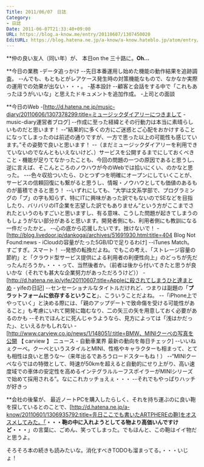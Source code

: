 ```yaml
---
Title: 2011/06/07　日誌
Category:
- 日誌
Date: 2011-06-07T21:33:40+09:00
URL: https://blog.a-know.me/entry/20110607/1307450020
EditURL: https://blog.hatena.ne.jp/a-know/a-know.hateblo.jp/atom/entry/12921228815727979645
---
```



**仲の良い友人（同い年）が、
本日on the 三十路に。<span class="deco" style="font-weight:bold;">Oh...</span>


**今日の業務
-データ追っかけ
--先日本番運用し始めた機能の動作結果を追跡調査。
--んでも、もともとがレアケース発生時の対策機能なもので、なかなか実際の運用での効果が出ない・・・。
-基本設計
--顧客と会話をする中で「これもあったほうがいいな」と思えたドキュメントを追加作成。
-上司との面談


**今日のWeb
-[http://d.hatena.ne.jp/music-diary/20110606/1307378299:title=ミュージックダイアリーにつきまして - music-diary運営者ブログ]
--作成に至った経緯とその行動力は本当に素晴らしいものだと思います！
--“結果的に多くの方にご迷惑とご心配をおかけすることになってしまったのは前述の通りですが、一方で思った以上の可能性も感じています。”その姿勢で良いと思います！
--（まだミュージックダイアリーを利用できていないのでなんともいえないけど、）サービスを公開するまでにしておくべきこと・機能が足りてなかったことも、今回の問題の一つの原因であると思うし、逆に言えば、そこんところのノウハウが今のWebでは拾いにくい、のかなと思った。
---色々収拾ついたら、ひとつずつを明確にオープンにしていくことが、サービスの信頼回復にも繋がると思うし、情報・ノウハウとしても価値のあるものが蓄積できると思う！
--いずれにしても、“大学は文系学部で、プログラミングの「プ」の字も知らず、特にITに興味があった訳でもないのでSEなどを目指したり、バリバリのIT企業を志望した訳でもありません”という方がここまでされたというのもすごいと思いますし、有る意味、こうした問題が起きてしまうのもしょうがない部分があると思います。開発者側にも、利用者側にも教訓になる一件だったかと。
--心の底から応援したいです。挫けないで！
-[http://blog.livedoor.jp/dankogai/archives/51691930.html:title=404 Blog Not Found:news - iCloudの容量がたった5GB/IDで足りるわけ]
--iTunes Match。すごすぎ。スマート！
--発想の転換だよね。でもこの考え、「ストレージ容量の節約」と「クラウド型サービス提供による利用者の利便性向上」のどっちが先だったんだろうか。・・・って、当然後者か。（前者は後から付いてきたと思うが良いかな（それでも甚大な企業努力があっただろうけど））
-[http://d.hatena.ne.jp/yife/20110607:title=Appleに殺されてしまうひと達まとめ - yifeの日記]
--センセーショナルなタイトルだけれど、つまりは副題の「<span class="deco" style="font-weight:bold;">プラットフォームに依存するということ</span>」、こういうことだよね。
--「iPhone上でやっていく」と決める際には、「親のアップデートで致命傷を受ける可能性があること」も考慮にいれて開発に臨むなり、二の矢三の矢を用意しておく必要があるのかも
--それでほんとに死んじゃうようなら、見方によっては「浅はかだった」、といえるかもしれない
-[http://www.carview.co.jp/news/1/148051/:title=BMW、MINIクーペの写真を公開 【 carview 】 ニュース - 自動車業界 最新の動向を毎日チェック]
--いいねぇクーペ。クーペというスタイルとMINI、性格やキャラクターも相まって、とても相性は良いと思うな〜（来年出るであろうロードスターもね！）
--“MINIクーペならではの特徴として、時速が50kmを超えると自動的にせり上がり、高い速度域での車体の安定性を高めるインテグラルルーフスポイラーがMINIシリーズで始めて採用される”。なにこれカッチョえぇ・・・
--それでもやっぱりハッチが好きっ


**会社の後輩が、
最近ノートPCを購入したらしく、それを持ち運ぶのに良い鞄を探しているとのことで、[http://d.hatena.ne.jp/a-know/20110601/1306935792:title=先日ここでも書いたARTPHEREの鞄]をオススメしてみた。「<span class="deco" style="font-weight:bold;">・・・鞄の中に入れようとしてる物より高価いんですけど・・・</span>」の言葉に、ごめん、笑ってしまった。でもほんと、この鞄はイイ物だと思うよ。



そろそろ本の続きも読みたいな。消化すべきTODOも溜まってる。・・・いじょ！


<script src="https://moshi-moshi.moshimo.works/moshimoshi/a_know_blog/20110607-1307450020?title=2011/06/07%E3%80%80%E6%97%A5%E8%AA%8C"></script>
